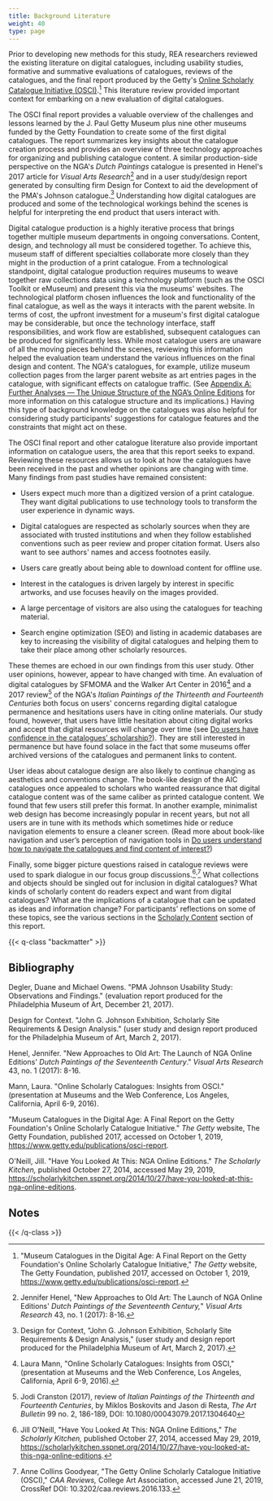 ```yaml
---
title: Background Literature
weight: 40
type: page
---
```


Prior to developing new methods for this study, REA researchers reviewed the existing literature on digital catalogues, including usability studies, formative and summative evaluations of catalogues, reviews of the catalogues, and the final report produced by the Getty's [Online Scholarly Catalogue Initiative (OSCI)](https://www.getty.edu/foundation/initiatives/past/osci/index.html).[^1] This literature review provided important context for embarking on a new evaluation of digital catalogues.

The OSCI final report provides a valuable overview of the challenges and lessons learned by the J. Paul Getty Museum plus nine other museums funded by the Getty Foundation to create some of the first digital catalogues. The report summarizes key insights about the catalogue creation process and provides an overview of three technology approaches for organizing and publishing catalogue content. A similar production-side perspective on the NGA's *Dutch Paintings* catalogue is presented in Henel's 2017 article for *Visual Arts Research*[^2] and in a user study/design report generated by consulting firm Design for Context to aid the development of the PMA's Johnson catalogue.[^3] Understanding how digital catalogues are produced and some of the technological workings behind the scenes is helpful for interpreting the end product that users interact with.

Digital catalogue production is a highly iterative process that brings together multiple museum departments in ongoing conversations. Content, design, and technology all must be considered together. To achieve this, museum staff of different specialties collaborate more closely than they might in the production of a print catalogue. From a technological standpoint, digital catalogue production requires museums to weave together raw collections data using a technology platform (such as the OSCI Toolkit or eMuseum) and present this via the museums' websites. The technological platform chosen influences the look and functionality of the final catalogue, as well as the ways it interacts with the parent website. In terms of cost, the upfront investment for a museum's first digital catalogue may be considerable, but once the technology interface, staff responsibilities, and work flow are established, subsequent catalogues can be produced for significantly less. While most catalogue users are unaware of all the moving pieces behind the scenes, reviewing this information helped the evaluation team understand the various influences on the final design and content. The NGA's catalogues, for example, utilize museum collection pages from the larger parent website as art entries pages in the catalogue, with significant effects on catalogue traffic. (See [Appendix A: Further Analyses — The Unique Structure of the NGA’s Online Editions](/further-analyses/#the-unique-structure-of-the-nga-s-online-editions) for more information on this catalogue structure and its implications.) Having this type of background knowledge on the catalogues was also helpful for considering study participants' suggestions for catalogue features and the constraints that might act on these.

The OSCI final report and other catalogue literature also provide important information on catalogue users, the area that this report seeks to expand. Reviewing these resources allows us to look at how the catalogues have been received in the past and whether opinions are changing with time. Many findings from past studies have remained consistent:

- Users expect much more than a digitized version of a print catalogue. They want digital publications to use technology tools to transform the user experience in dynamic ways.

- Digital catalogues are respected as scholarly sources when they are associated with trusted institutions and when they follow established conventions such as peer review and proper citation format. Users also want to see authors' names and access footnotes easily.

- Users care greatly about being able to download content for offline use.

- Interest in the catalogues is driven largely by interest in specific artworks, and use focuses heavily on the images provided.

- A large percentage of visitors are also using the catalogues for teaching material.

- Search engine optimization (SEO) and listing in academic databases are key to increasing the visibility of digital catalogues and helping them to take their place among other scholarly resources.

These themes are echoed in our own findings from this user study. Other user opinions, however, appear to have changed with time. An evaluation of digital catalogues by SFMOMA and the Walker Art Center in 2016[^4] and a 2017 review[^5] of the NGA's *Italian Paintings of the Thirteenth and Fourteenth Centuries* both focus on users' concerns regarding digital catalogue permanence and hesitations users have in citing online materials. Our study found, however, that users have little hesitation about citing digital works and accept that digital resources will change over time (see [Do users have confidence in the catalogues’ scholarship?](/scholarly-content/confidence/)). They are still interested in permanence but have found solace in the fact that some museums offer archived versions of the catalogues and permanent links to content.

User ideas about catalogue design are also likely to continue changing as aesthetics and conventions change. The book-like design of the AIC catalogues once appealed to scholars who wanted reassurance that digital catalogue content was of the same caliber as printed catalogue content. We found that few users still prefer this format. In another example, minimalist web design has become increasingly popular in recent years, but not all users are in tune with its methods which sometimes hide or reduce navigation elements to ensure a cleaner screen. (Read more about book-like navigation and user’s perception of navigation tools in [Do users understand how to navigate the catalogues and find content of interest?](/functionality-and-design/navigation/))

Finally, some bigger picture questions raised in catalogue reviews were used to spark dialogue in our focus group discussions.[^6]<sup>,</sup>[^7] What collections and objects should be singled out for inclusion in digital catalogues? What kinds of scholarly content do readers expect and want from digital catalogues? What are the implications of a catalogue that can be updated as ideas and information change? For participants' reflections on some of these topics, see the various sections in the [Scholarly Content](/scholarly-content/) section of this report.

{{< q-class "backmatter" >}}
## Bibliography

Degler, Duane and Michael Owens. "PMA Johnson Usability Study: Observations and Findings." (evaluation report produced for the Philadelphia Museum of Art, December 21, 2017).

Design for Context. "John G. Johnson Exhibition, Scholarly Site Requirements & Design Analysis." (user study and design report produced for the Philadelphia Museum of Art, March 2, 2017).

Henel, Jennifer. "New Approaches to Old Art: The Launch of NGA Online Editions' *Dutch Paintings of the Seventeenth Century*." *Visual Arts Research* 43, no. 1 (2017): 8-16.

Mann, Laura. "Online Scholarly Catalogues: Insights from OSCI." (presentation at Museums and the Web Conference, Los Angeles, California, April 6-9, 2016).

"Museum Catalogues in the Digital Age: A Final Report on the Getty Foundation's Online Scholarly Catalogue Initiative." *The Getty* website, The Getty Foundation, published 2017, accessed on October 1, 2019, https://www.getty.edu/publications/osci-report.

O'Neill, Jill. "Have You Looked At This: NGA Online Editions." *The Scholarly Kitchen,* published October 27, 2014, accessed May 29, 2019, https://scholarlykitchen.sspnet.org/2014/10/27/have-you-looked-at-this-nga-online-editions.

## Notes
{{< /q-class >}}

[^1]: "Museum Catalogues in the Digital Age: A Final Report on the Getty Foundation's Online Scholarly Catalogue Initiative," *The Getty* website, The Getty Foundation, published 2017, accessed on October 1, 2019, https://www.getty.edu/publications/osci-report.

[^2]: Jennifer Henel, "New Approaches to Old Art: The Launch of NGA Online Editions' *Dutch Paintings of the Seventeenth Century,*" *Visual Arts Research* 43, no. 1 (2017): 8-16.

[^3]: Design for Context, "John G. Johnson Exhibition, Scholarly Site Requirements & Design Analysis," (user study and design report produced for the Philadelphia Museum of Art, March 2, 2017).

[^4]: Laura Mann, "Online Scholarly Catalogues: Insights from OSCI," (presentation at Museums and the Web Conference, Los Angeles, California, April 6-9, 2016).

[^5]: Jodi Cranston (2017), review of *Italian Paintings of the Thirteenth and Fourteenth Centuries*, by Miklos Boskovits and Jason di Resta, *The Art Bulletin* 99 no. 2, 186-189, DOI: 10.1080/00043079.2017.1304640

[^6]: Jill O'Neill, "Have You Looked At This: NGA Online Editions," *The Scholarly Kitchen,* published October 27, 2014, accessed May 29, 2019, https://scholarlykitchen.sspnet.org/2014/10/27/have-you-looked-at-this-nga-online-editions.

[^7]: Anne Collins Goodyear, "The Getty Online Scholarly Catalogue Initiative (OSCI)," *CAA Reviews,* College Art Association, accessed June 21, 2019, CrossRef DOI: 10.3202/caa.reviews.2016.133.